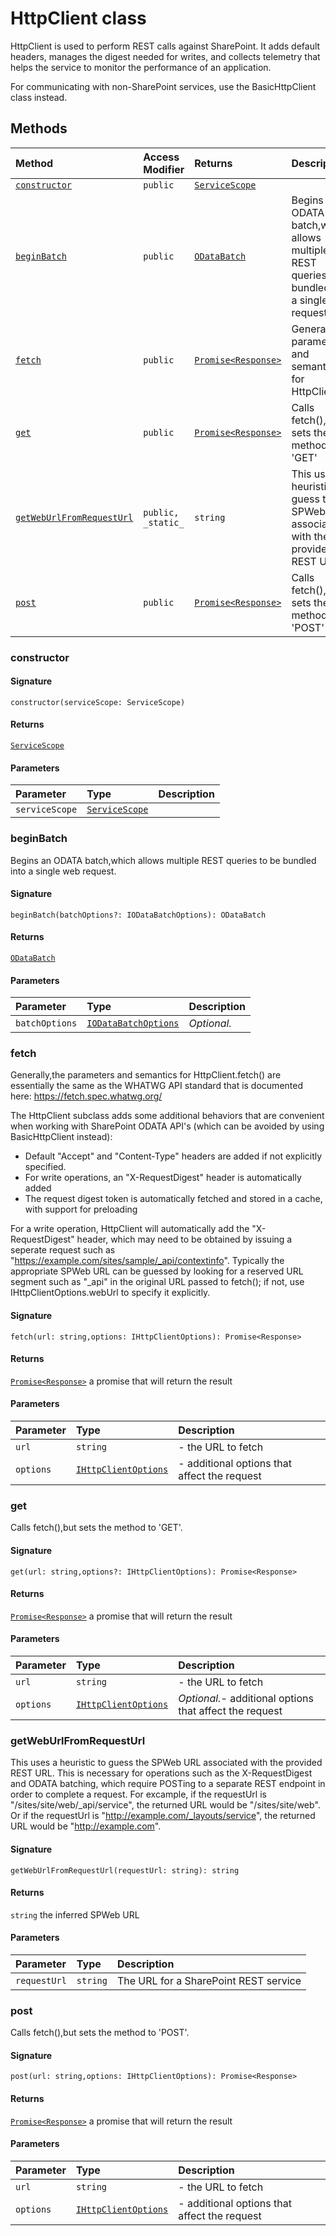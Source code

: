 # HttpClient class





HttpClient is used to perform REST calls against SharePoint. It adds default 
headers, manages the digest needed for writes, and collects telemetry that 
helps the service to monitor the performance of an application. 
 
For communicating with non-SharePoint services, use the BasicHttpClient 
class instead.






## Methods

| Method	   | Access Modifier | Returns	| Description|
|:-------------|:----|:-------|:-----------|
|[`constructor`](#constructor)     | `public` | [`ServiceScope`](servicescope.md) |  |
|[`beginBatch`](#beginbatch)     | `public` | [`ODataBatch`](odatabatch.md) | Begins an ODATA batch,which allows multiple REST queries to be bundled into  a single web request |
|[`fetch`](#fetch)     | `public` | [`Promise<Response>`](promise.md) | Generally,the parameters and semantics for HttpClient |
|[`get`](#get)     | `public` | [`Promise<Response>`](promise.md) | Calls fetch(),but sets the method to 'GET' |
|[`getWebUrlFromRequestUrl`](#getweburlfromrequesturl)     | `public, _static_` | `string` | This uses a heuristic to guess the SPWeb URL associated with the provided  REST URL |
|[`post`](#post)     | `public` | [`Promise<Response>`](promise.md) | Calls fetch(),but sets the method to 'POST' |




### constructor



#### Signature
`constructor(serviceScope: ServiceScope)`

#### Returns
[`ServiceScope`](servicescope.md)


#### Parameters


| Parameter	   | Type    | Description |
|:-------------|:---------------|:------------|
| `serviceScope`    | [`ServiceScope`](servicescope.md) |  |


### beginBatch

Begins an ODATA batch,which allows multiple REST queries to be bundled into 
a single web request.

#### Signature
`beginBatch(batchOptions?: IODataBatchOptions): ODataBatch`

#### Returns
[`ODataBatch`](odatabatch.md)


#### Parameters


| Parameter	   | Type    | Description |
|:-------------|:---------------|:------------|
| `batchOptions`    | [`IODataBatchOptions`](iodatabatchoptions.md) | _Optional._ |


### fetch

Generally,the parameters and semantics for HttpClient.fetch() are essentially 
the same as the WHATWG API standard that is documented here: 
https://fetch.spec.whatwg.org/ 
 
The HttpClient subclass adds some additional behaviors that are convenient when 
working with SharePoint ODATA API's (which can be avoided by using 
BasicHttpClient instead): 
- Default "Accept" and "Content-Type" headers are added if not explicitly specified. 
- For write operations, an "X-RequestDigest" header is automatically added 
- The request digest token is automatically fetched and stored in a cache, with 
support for preloading 
 
For a write operation, HttpClient will automatically add the "X-RequestDigest" 
header, which may need to be obtained by issuing a seperate request such as 
"https://example.com/sites/sample/_api/contextinfo". Typically the appropriate 
SPWeb URL can be guessed by looking for a reserved URL segment such as "_api" 
in the original URL passed to fetch(); if not, use IHttpClientOptions.webUrl 
to specify it explicitly. 


#### Signature
`fetch(url: string,options: IHttpClientOptions): Promise<Response>`

#### Returns
[`Promise<Response>`](promise.md)
a promise that will return the result

#### Parameters


| Parameter	   | Type    | Description |
|:-------------|:---------------|:------------|
| `url`    | `string` | - the URL to fetch |
| `options`    | [`IHttpClientOptions`](ihttpclientoptions.md) | - additional options that affect the request |


### get

Calls fetch(),but sets the method to 'GET'.

#### Signature
`get(url: string,options?: IHttpClientOptions): Promise<Response>`

#### Returns
[`Promise<Response>`](promise.md)
a promise that will return the result

#### Parameters


| Parameter	   | Type    | Description |
|:-------------|:---------------|:------------|
| `url`    | `string` | - the URL to fetch |
| `options`    | [`IHttpClientOptions`](ihttpclientoptions.md) | _Optional._- additional options that affect the request |


### getWebUrlFromRequestUrl

This uses a heuristic to guess the SPWeb URL associated with the provided 
REST URL. This is necessary for operations such as the X-RequestDigest 
and ODATA batching, which require POSTing to a separate REST endpoint 
in order to complete a request. 
For excample, if the requestUrl is "/sites/site/web/_api/service", 
the returned URL would be "/sites/site/web". Or if the requestUrl 
is "http://example.com/_layouts/service", the returned URL would be 
"http://example.com".

#### Signature
`getWebUrlFromRequestUrl(requestUrl: string): string`

#### Returns
`string`
the inferred SPWeb URL

#### Parameters


| Parameter	   | Type    | Description |
|:-------------|:---------------|:------------|
| `requestUrl`    | `string` | The URL for a SharePoint REST service |


### post

Calls fetch(),but sets the method to 'POST'.

#### Signature
`post(url: string,options: IHttpClientOptions): Promise<Response>`

#### Returns
[`Promise<Response>`](promise.md)
a promise that will return the result

#### Parameters


| Parameter	   | Type    | Description |
|:-------------|:---------------|:------------|
| `url`    | `string` | - the URL to fetch |
| `options`    | [`IHttpClientOptions`](ihttpclientoptions.md) | - additional options that affect the request |

